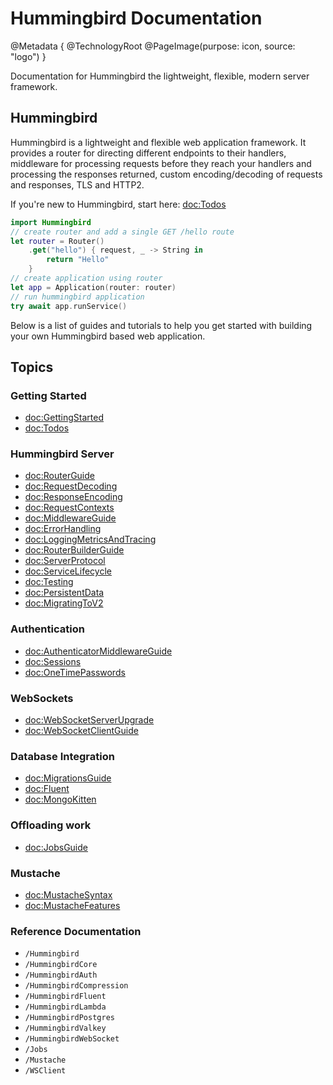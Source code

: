 # Hummingbird Documentation

@Metadata {
    @TechnologyRoot
    @PageImage(purpose: icon, source: "logo")
}

Documentation for Hummingbird the lightweight, flexible, modern server framework.

## Hummingbird

Hummingbird is a lightweight and flexible web application framework. It provides a router for directing different endpoints to their handlers, middleware for processing requests before they reach your handlers and processing the responses returned, custom encoding/decoding of requests and responses, TLS and HTTP2.

If you're new to Hummingbird, start here: <doc:Todos>

```swift
import Hummingbird
// create router and add a single GET /hello route
let router = Router()
    .get("hello") { request, _ -> String in
        return "Hello"
    }
// create application using router
let app = Application(router: router)
// run hummingbird application
try await app.runService()
```

Below is a list of guides and tutorials to help you get started with building your own Hummingbird based web application.

## Topics

### Getting Started

- <doc:GettingStarted>
- <doc:Todos>

### Hummingbird Server

- <doc:RouterGuide>
- <doc:RequestDecoding>
- <doc:ResponseEncoding>
- <doc:RequestContexts>
- <doc:MiddlewareGuide>
- <doc:ErrorHandling>
- <doc:LoggingMetricsAndTracing>
- <doc:RouterBuilderGuide>
- <doc:ServerProtocol>
- <doc:ServiceLifecycle>
- <doc:Testing>
- <doc:PersistentData>
- <doc:MigratingToV2>

### Authentication

- <doc:AuthenticatorMiddlewareGuide>
- <doc:Sessions>
- <doc:OneTimePasswords>

### WebSockets

- <doc:WebSocketServerUpgrade>
- <doc:WebSocketClientGuide>

### Database Integration

- <doc:MigrationsGuide>
- <doc:Fluent>
- <doc:MongoKitten>

### Offloading work

- <doc:JobsGuide>

### Mustache

- <doc:MustacheSyntax>
- <doc:MustacheFeatures>

### Reference Documentation

- ``/Hummingbird``
- ``/HummingbirdCore``
- ``/HummingbirdAuth``
- ``/HummingbirdCompression``
- ``/HummingbirdFluent``
- ``/HummingbirdLambda``
- ``/HummingbirdPostgres``
- ``/HummingbirdValkey``
- ``/HummingbirdWebSocket``
- ``/Jobs``
- ``/Mustache``
- ``/WSClient``
